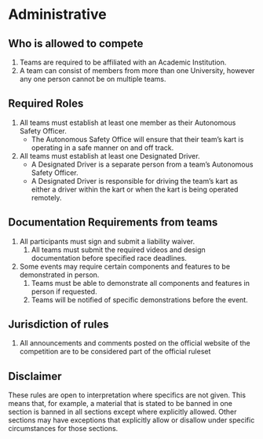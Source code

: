 <!-- omit in toc -->
# Administrative

## Who is allowed to compete
 1. Teams are required to be affiliated with an Academic Institution.
 2. A team can consist of members from more than one University, however any one person cannot be on multiple teams.

## Required Roles
 1. All teams must establish at least one member as their Autonomous Safety Officer.
    * The Autonomous Safety Office will ensure that their team’s kart is operating in a safe manner on and off track.
 2. All teams must establish at least one Designated Driver.
    * A Designated Driver is a separate person from a team’s Autonomous Safety Officer.
    * A Designated Driver is responsible for driving the team’s kart as either a driver within the kart or when the kart is being operated remotely.

## Documentation Requirements from teams
 1. All participants must sign and submit a liability waiver.
    1. All teams must submit the required videos and design documentation before specified race deadlines.
 2. Some events may require certain components and features to be demonstrated in person.
    1. Teams must be able to demonstrate all components and features in person if requested.
    2. Teams will be notified of specific demonstrations before the event.

## Jurisdiction of rules
 1. All announcements and comments posted on the official website of the competition are to be considered part of the official ruleset

## Disclaimer

These rules are open to interpretation where specifics are not given. This means that, for example, a material that is stated to be banned in one section is banned in all sections except where explicitly allowed. Other sections may have exceptions that explicitly allow or disallow under specific circumstances for those sections.


